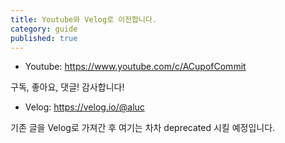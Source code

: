 ```yaml
---
title: Youtube와 Velog로 이전합니다.
category: guide
published: true
---
```


- Youtube: https://www.youtube.com/c/ACupofCommit

구독, 좋아요, 댓글! 감사합니다!

- Velog: https://velog.io/@aluc

기존 글을 Velog로 가져간 후 여기는 차차 deprecated 시킬 예정입니다.
